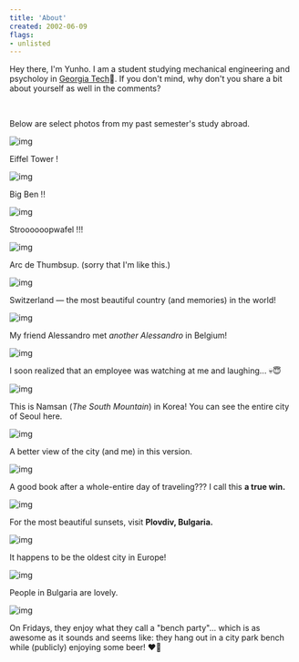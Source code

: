 ```yaml
---
title: 'About'
created: 2002-06-09
flags:
- unlisted
---
```


Hey there, I'm Yunho. I am a student studying mechanical engineering and psycholoy in [Georgia Tech]()🐝. If you don't mind, why don't you share a bit about yourself as well in the comments? 

<!-- ### Life Story

I've been interested in engineering for quite a while now -- and, as is true with most other engineers, I've been making, tinkering, and disassembling all sorts of stuff in my house (and failing to assemble back!! 🥲) for practically forever. 

For around half of my life, I lived in [Incheon, Korea](https://goo.gl/maps/S7aQTsq7WhZoZ1Yq8). That's where I was born and raised. In 2014, my family immigrated to the US, settling in Atlanta, Georgia. We've been living here ever since. 

I am (or, at least, used to be) a huge, **huge** introvert. So the first few years, among the simple and childish--yet somehow intimidating--atmosphere of middle school, things didn't go as well as I planned. In short, I've struggled a bit in socializing with friends... (& enemies, of which there is a *lot* in middle school 🤣) Which also meant that I struggled in picking up English. (FYI: As with all things, things got better with time!)

But that experience -- all the sleepless nights, self-doubts, disheartened days, and escapism -- really built up within me an interest or urge that, at the time, I couldn't fully describe or pursue. And when I discovered psychology (through the loved/hated Myers-Briggs Type Indicator -- you know, the personality test that tells you the four-letter code that, upon reading, *literally describes you*), I knew that I found it. Psychology remains as one of my greatest passions, and likely will continue (for life). 

### Philosophy of Life

`Warning: potential 🌽ness ahead`

So in middle school, thanks to insomnia, I had tons of time to think about all sorts of different things. And once I started to learn about psychology, I saw [a TED talk]() by a guy whose name was Martin Seligman. (If you don't know him---he's a legend, and is known to have started the field of "positive psychology".) In the talk, he makes a point: "If you want to find true happiness, you must find your meaning of life." I was like, 14, so I thought, *... Watchumean? Meaning of life?? Lol what???*, and gamed on. But it stuck in my head, and so I started wondering. 

During that time, I also had a rather childish thought that, when I meet my friends in Korea back again (which was likely the summer after graduating high school---given the financial circumstances), I wanted to be a high-achieving, well-respected person who "made it" and didn't waste the golden opportunity of American Dream that everyone was envious of (or so I thought). In short, I was hungry for success.  

So I kept thinking... until I visited Boston, my first real "trip" since I started living in the States, in May of 2019. I was in the sky lounge of the Prudential Tower where you could see the beautiful night sky of Boston across the Charles River, including the tiniest glimpse of a round dot that was the Great Dome of MIT. Cars were at the size of little ants, and people... people were just dots that were barely visible. It felt like I was looking at a miniature city plan. Except that everyone and everything was real. I could see the dots move, move into a building and disappear, and reappear in other places. It was crazy. I've never looked at that many people at once ever in my life. I (perhaps inaccurately) thought that within my immediate field of view there was a few tens of thousands or even millions of people. Then suddenly, I got it. 

I realized:

> There is no value, no meaning, no specialty in *grinding* or *hustlin,'* when there's an infinite number of other people who are probably smarter, nicer, and [insert adjective] doing the same thing as you are doing, wanting the same things that you want---and guess what? Since you're not the last generation to live on the face of the Earth, go ahead include everyone who are to born in the future to advance, regress, or repeat our efforts---What good is "winning"? Who exactly are you "winning" against? And just how long are you "winning" before you're not anymore? What even is "success"? Based on what definition, defined by whom? Surely you can't be serious when you say, "make the world a better place"---because you can make no difference alone. Doing *anything* <u>alone</u> doesn't get you *anywhere*.  

> What really matters in the end is to learn to collaborate. How to move the hearts, minds, intentions, and actions of people. How to empower and unlock their potential, if they're in some sort of roadblock (like I was when I struggled to learn English). How to communicate well and find a common purpose. 

I know it sounds kind of corny (maybe this whole article sounds corny), but I settled on my personal meaning of life early at age 17. It's two-part: 

1) Spread "<u>**good**</u>"" (however I come to define it) to/with others, to the maximum possible that I am capable of.

2) Enjoy life to the **fullest** by doing "the most "<u>valuable</u>" things. 

(hover: by this, I meant not the easy rushes of dopamine from YouTube, but things like skydiving or mastering electromagnetism that require you to overcome you biggest fears and difficulties).

If I've succeeded in doing these two things, then I would have fulfilled the meaning of my life. These two guidelines help me navigate through difficult decisions in life and stay on the path that I want to stay in, resisting the urge of staying in the comfortable places in ilfe. 

### My Vision(ish)

If the meaning of life is a vector, and the purpose is a direction, the vision would be the magnitude. To have a vision means to zero in onto a specific problem that you are willing to spend a significant amount of resources (and sacrifice a lot of other opportunities) for. 

Unfortunately, I just don't know yet. But I do have candidates. 

1. 



### What I've Done About it So Far



### Moving Forward (& Moving Fast) -->




<br/>

Below are select photos from my past semester's study abroad.

![img](/about/album/surprise-eiffel-tower.jpg)
<p class="text-center"> Eiffel Tower ! </p>

![img](/about/album/big-thumbs-up-ben.jpg)
<p class="text-center"> Big Ben !! </p>

![img](/about/album/stroopwaffeled.jpg)
<p class="text-center"> Stroooooopwafel !!! </p>

![img](/about/album/arc-de-thumbsup.jpg)
<p class="text-center"> Arc de Thumbsup. (sorry that I'm like this.)</p>

![img](/about/album/switchherland.jpg)
<p class="text-center"> Switzerland — the most beautiful country (and memories) in the world! </p>

![img](/about/album/alessandro-and-alessandro.jpg)
<p class="text-center"> My friend Alessandro met <i>another Alessandro</i> in Belgium! </p>

![img](/about/album/spiral-starecase.jpg)
<p class="text-center"> I soon realized that an employee was watching at me and laughing... 💀😇 </p>

![img](/about/album/namgoongminsan.jpg)
<p class="text-center"> This is Namsan (<i>The South Mountain</i>) in Korea! You can see the entire city of Seoul here. </p>

![img](/about/album/namsan.jpg)
<p class="text-center"> A better view of the city (and me) in this version. </p>

![img](/about/album/sights/good-book.jpg)
<p class="text-center"> A good book after a whole-entire day of traveling??? I call this <b>a true win.</b> </p>

![img](/about/album/sights/sunset-strong.jpg)
<p class="text-center"> For the most beautiful sunsets, visit <b>Plovdiv, Bulgaria.</b> </p>

![img](/about/album/sights/sunset-vivid.jpg)
<p class="text-center"> It happens to be the oldest city in Europe! </p>

![img](/about/album/sights/people-in-bulgaria.jpg)
<p class="text-center"> People in Bulgaria are lovely. </p>

![img](/about/album/sights/bench-party.jpg)
<p class="text-center"> On Fridays, they enjoy what they call a "bench party"... which is as awesome as it sounds and seems like: they hang out in a city park bench while (publicly) enjoying some beer! ❤️‍🔥 </p>

<!-- ![img](/about/album/losing-my-hair-(sibal).jpg)
<p class="text-center"> Last but not least, and back to present: At <b>21 years</b> old... I'm slowly losing my hair. ☠️☠️☠️☠️☠️ </p> -->

